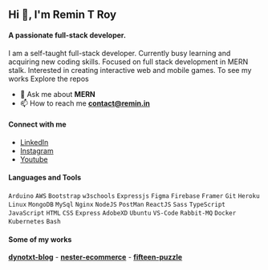 ## Hi 👋, I'm Remin T Roy

#### A passionate full-stack developer.    
I am a self-taught full-stack developer. Currently busy learning and acquiring new coding skills. Focused on full stack development in MERN stalk. Interested in creating interactive web and mobile games. To see my works Explore the repos

- 💬 Ask me about **MERN**
- 📫 How to reach me **contact@remin.in**

#### Connect with me
- [LinkedIn](https://linkedin.com/in/remin-t-roy)
- [Instagram](https://instagram.com/remin_t_roy)
- [Youtube](https://www.youtube.com/c/reminz)

#### Languages and Tools 

`Arduino` `AWS` `Bootstrap` `w3schools` `Expressjs` `Figma` `Firebase` `Framer` `Git` `Heroku` `Linux` `MongoDB` `MySql` `Nginx` `NodeJS` `PostMan` `ReactJS` `Sass` `TypeScript` `JavaScript` `HTML` `CSS` `Express` `AdobeXD` `Ubuntu` `VS-Code` `Rabbit-MQ` `Docker` `Kubernetes` `Bash` 

#### Some of my works

[**dynotxt-blog**](https://dynotxt.com) -
[**nester-ecommerce**](https://shop.dynotxt.com) -
[**fifteen-puzzle**](https://game.remin.tk) 
